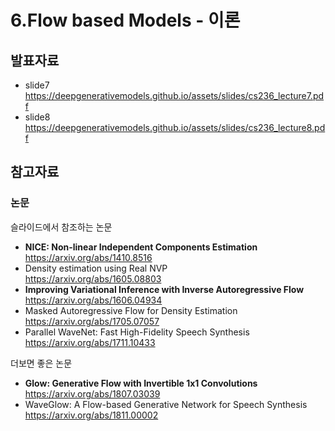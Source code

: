# 6.Flow based Models - 이론
## 발표자료
  + slide7 https://deepgenerativemodels.github.io/assets/slides/cs236_lecture7.pdf
  + slide8 https://deepgenerativemodels.github.io/assets/slides/cs236_lecture8.pdf

## 참고자료
### 논문
  슬라이드에서 참조하는 논문
  + **NICE: Non-linear Independent Components Estimation** <br/>
  https://arxiv.org/abs/1410.8516
  + Density estimation using Real NVP <br/>
  https://arxiv.org/abs/1605.08803
  + **Improving Variational Inference with Inverse Autoregressive Flow** <br/>
  https://arxiv.org/abs/1606.04934
  + Masked Autoregressive Flow for Density Estimation <br/>
  https://arxiv.org/abs/1705.07057
  + Parallel WaveNet: Fast High-Fidelity Speech Synthesis <br/>
  https://arxiv.org/abs/1711.10433
  
  더보면 좋은 논문
  + **Glow: Generative Flow with Invertible 1x1 Convolutions** <br/>
  https://arxiv.org/abs/1807.03039
  + WaveGlow: A Flow-based Generative Network for Speech Synthesis <br/>
  https://arxiv.org/abs/1811.00002
  
  
